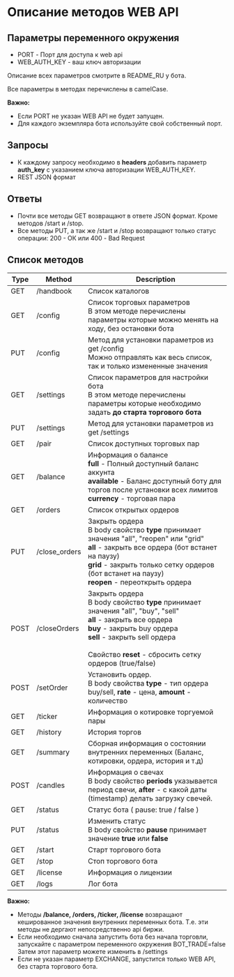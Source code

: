 # Описание методов WEB API

## Параметры переменного окружения

* PORT - Порт для доступа к web api
* WEB_AUTH_KEY - ваш ключ авторизации

Описание всех параметров смотрите в README_RU у бота.

Все параметры в методах перечислены в camelCase.

**Важно:**

* Если PORT не указан WEB API не будет запущен.
* Для каждого экземпляра бота используйте свой собственный порт.

## Запросы

* К каждому запросу необходимо в **headers** добавить параметр **auth_key** с указанием ключа авторизации WEB_AUTH_KEY.
* REST JSON формат

## Ответы

* Почти все методы GET возвращают в ответе JSON формат. Кроме методов /start и /stop.
* Все методы PUT, а так же /start и /stop возвращают только статус операции: 200 - ОК или 400 - Bad Request


## Список методов

 Type | Method      | Description
------|-------------|------------
GET | /handbook     | Список каталогов
GET | /config       | Список торговых параметров<br>В этом методе перечислены параметры которые можно менять на ходу, без остановки бота
PUT | /config       | Метод для установки параметров из get /config<br> Можно отправлять как весь список, так и только измененные значения
GET | /settings     | Список параметров для настройки бота<br>В этом методе перечислены параметры которые необходимо задать **до старта торгового бота**
PUT | /settings     | Метод для установки параметров из get /settings
GET | /pair         | Список доступных торговых пар
GET | /balance      | Информация о балансе<br> **full** - Полный доступный баланс аккунта <br> **available** - Баланс доступный боту для торгов после установки всех лимитов <br> **currency** - торговая пара
GET | /orders       | Список открытых ордеров
PUT | /close_orders | Закрыть ордера<br>В body свойство **type** принимает значения "all", "reopen" или "grid"<br> **all** - закрыть все ордера (бот встанет на паузу) <br> **grid** - закрыть только сетку ордеров (бот встанет на паузу) <br> **reopen** - переоткрыть ордера
POST | /closeOrders  | Закрыть ордера<br> В body свойство **type** принимает значения "all", "buy", "sell"<br> **all** - закрыть все ордера<br> **buy** - закрыть buy ордера <br> **sell** - закрыть sell ордера<br><br> Свойство **reset** - сбросить сетку ордеров (true/false)
POST | /setOrder     | Установить ордер.<br> В body свойства **type** - тип ордера buy/sell, **rate** - цена, **amount** - количество
GET | /ticker       | Информация о котировке торгуемой пары
GET | /history      | История торгов
GET | /summary      | Сборная информация о состоянии внутренних переменных (Баланс, котировки, ордера, история и т.д)
POST | /candles     | Информация о свечах<br> В body свойство **periods** указывается период свечи, **after** - с какой даты (timestamp) делать загрузку свечей.
GET | /status       | Статус бота ( pause: true / false )
PUT | /status       | Изменить статус<br> В body свойство **pause** принимает значение **true** или **false**
GET | /start        | Старт торгового бота
GET | /stop         | Стоп торгового бота
GET | /license      | Информация о лицензии
GET | /logs         | Лог бота


**Важно:**

* Методы **/balance, /orders, /ticker, /license** возвращают кешированное значения внутренних переменных бота. Т.е. эти методы не дергают непосредственно api биржи.
* Если необходимо сначала запустить бота без начала торговли, запускайте с параметром переменного окружения BOT_TRADE=false
Затем этот параметр можете изменить в /settings 
* Если не указан параметр EXCHANGE, запустится только WEB API, без старта торгового бота.
